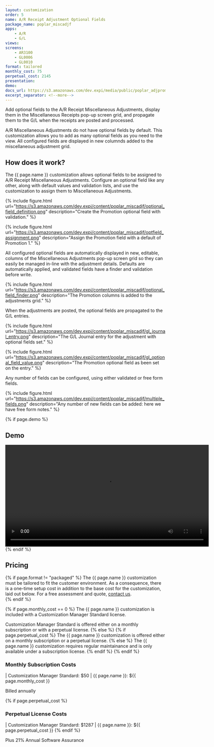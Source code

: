 ```yaml
---
layout: customization
order: 5
name: A/R Receipt Adjustment Optional Fields
package_name: poplar_miscadjf
apps:
    - A/R
    - G/L
views:
screens:
    - AR3100
    - GL0006
    - GL0010
format: tailored
monthly_cost: 75
perpetual_cost: 2145
presentation: 
demo: 
docs_url: https://s3.amazonaws.com/dev.expi/media/public/poplar_adjpromo-1.1.2/docs/index.html
excerpt_separator: <!--more-->
---
```


Add optional fields to the A/R Receipt Miscellaneous Adjustments, display them
in the Miscellaneous Receipts pop-up screen grid, and propagate them to the G/L
when the receipts are posted and processed.
<!--more-->

A/R Miscellaneous Adjustments do not have optional fields by default. This
customization allows you to add as many optional fields as you need to the 
view. All configured fields are displayed in new columnds added to the
miscellaneous adjustment grid.

## How does it work?

The {{ page.name }} customization allows optional fields to be assigned to 
A/R Receipt Miscellaneous Adjustments.  Configure an optional field like any
other, along with default values and validation lists, and use the 
customization to assign them to Miscellaneous Adjustments.

{% include figure.html url="https://s3.amazonaws.com/dev.expi/content/poplar_miscadjf/optional_field_definition.png" 
                      description="Create the Promotion optional field with validation." %}

{% include figure.html url="https://s3.amazonaws.com/dev.expi/content/poplar_miscadjf/optfield_assignment.png" 
                      description="Assign the Promotion field with a default of Promotion 1." %}

All configured optional fields are automatically displayed in new, editable,
columns of the Miscellaneous Adjustments pop-up screen grid so they can easily
be managed in-line with the adjustment details.  Defaults are automatically
applied, and validated fields have a finder and validation before write.

{% include figure.html url="https://s3.amazonaws.com/dev.expi/content/poplar_miscadjf/optional_field_finder.png" 
                      description="The Promotion columns is added to the adjustments grid." %}

When the adjustments are posted, the optional fields are propagated to the G/L
entries.

{% include figure.html url="https://s3.amazonaws.com/dev.expi/content/poplar_miscadjf/gl_journal_entry.png" 
                      description="The G/L Journal entry for the adjustment with optional fields set." %}

{% include figure.html url="https://s3.amazonaws.com/dev.expi/content/poplar_miscadjf/gl_optional_field_value.png" 
                      description="The Promotion optional field as been set on the entry." %}

Any number of fields can be configured, using either validated or free form 
fields.

{% include figure.html url="https://s3.amazonaws.com/dev.expi/content/poplar_miscadjf/multiple_fields.png" 
                      description="Any number of new fields can be added: here we have free form notes." %}

{% if page.demo %}
## Demo

<video width="640" controls>
  <source src="{{ page.demo }}" type="video/mp4">
  Your browser doesn't support the video tag.
</video>
{% endif %}

## Pricing

{% if page.format != "packaged" %}
The {{ page.name }} customization must be tailored to fit the customer 
environment. As a consequence, there is a one-time setup cost in addition 
to the base cost for the customization, laid out below. For a free assessment
and quote,  <a href="mailto:chris@poplars.dev">contact us</a>.  
{% endif %}

{% if page.monthly_cost == 0 %}
The {{ page.name }} customization is included with a Customization Manager 
Standard license.  

Customization Manager Standard is offered either on a monthly 
subscription or with a perpetual license.
{% else %}
    {% if page.perpetual_cost %}
The {{ page.name }} customization is offered either on a monthly 
subscription or a perpetual license.
    {% else %}
The {{ page.name }} customization requires regular maintainance and is only
available under a subscription license.
    {% endif %}
{% endif %}

### Monthly Subscription Costs

| Customization Manager Standard: $50
| {{ page.name }}: ${{ page.monthly_cost }}

Billed annually

{% if page.perpetual_cost %}
### Perpetual License Costs

| Customization Manager Standard: $1287
| {{ page.name }}: ${{ page.perpetual_cost }}
{% endif %}

Plus 21% Annual Software Assurance
